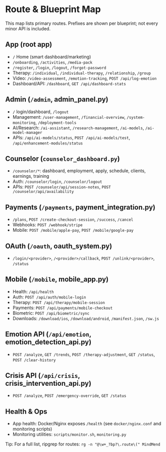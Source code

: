 # Route & Blueprint Map

This map lists primary routes. Prefixes are shown per blueprint; not every minor API is included.

## App (root app)
- `/` Home (smart dashboard/marketing)
- `/onboarding`, `/activities`, `/media-pack`
- `/register`, `/login`, `/logout`, `/forgot-password`
- Therapy: `/individual`, `/individual-therapy`, `/relationship`, `/group`
- Video: `/video-assessment`, `/emotion-tracking`, `POST /api/log-emotion`
- Dashboard/API: `/dashboard`, `GET /api/dashboard-stats`

## Admin (`/admin`, admin_panel.py)
- `/` login/dashboard, `/logout`
- Management: `/user-management`, `/financial-overview`, `/system-monitoring`, `/deployment-tools`
- AI/Research: `/ai-assistant`, `/research-management`, `/ai-models`, `/ai-model-manager`
- APIs: `/api/ai-models/status`, `POST /api/ai-models/test`, `/api/enhancement-modules/status`

## Counselor (`counselor_dashboard.py`)
- `/counselor/*`: dashboard, employment, apply, schedule, clients, earnings, training
- Auth: `/counselor/login`, `/counselor/logout`
- APIs: `POST /counselor/api/session-notes`, `POST /counselor/api/availability`

## Payments (`/payments`, payment_integration.py)
- `/plans`, `POST /create-checkout-session`, `/success`, `/cancel`
- Webhooks: `POST /webhook/stripe`
- Mobile: `POST /mobile/apple-pay`, `POST /mobile/google-pay`

## OAuth (`/oauth`, oauth_system.py)
- `/login/<provider>`, `/<provider>/callback`, `POST /unlink/<provider>`, `/status`

## Mobile (`/mobile`, mobile_app.py)
- Health: `/api/health`
- Auth: `POST /api/auth/mobile-login`
- Therapy: `POST /api/therapy/mobile-session`
- Payments: `POST /api/payments/mobile-checkout`
- Biometric: `POST /api/biometric/sync`
- Downloads: `/download/ios`, `/download/android`, `/manifest.json`, `/sw.js`

## Emotion API (`/api/emotion`, emotion_detection_api.py)
- `POST /analyze`, `GET /trends`, `POST /therapy-adjustment`, `GET /status`, `POST /clear-history`

## Crisis API (`/api/crisis`, crisis_intervention_api.py)
- `POST /analyze`, `POST /emergency-override`, `GET /status`

## Health & Ops
- App health: Docker/Nginx exposes `/health` (see `docker/nginx.conf` and monitoring scripts)
- Monitoring utilities: `scripts/monitor.sh`, `monitoring.py`

Tip: For a full list, ripgrep for routes: `rg -n "@\w+_?bp?\.route\(" MindMend`

